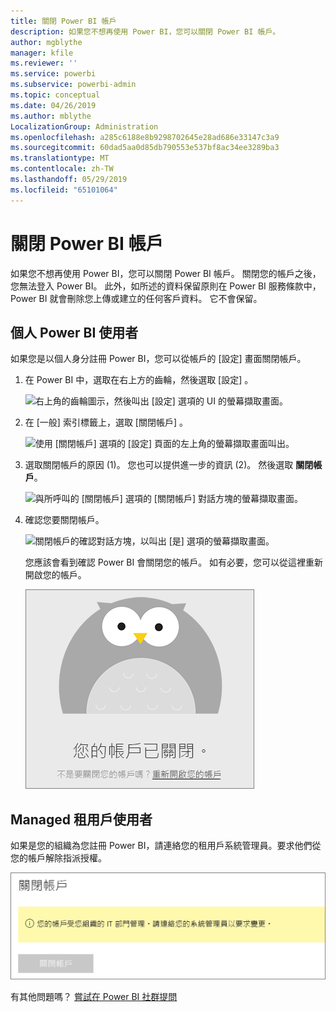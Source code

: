 ```yaml
---
title: 關閉 Power BI 帳戶
description: 如果您不想再使用 Power BI，您可以關閉 Power BI 帳戶。
author: mgblythe
manager: kfile
ms.reviewer: ''
ms.service: powerbi
ms.subservice: powerbi-admin
ms.topic: conceptual
ms.date: 04/26/2019
ms.author: mblythe
LocalizationGroup: Administration
ms.openlocfilehash: a285c6188e8b9298702645e28ad686e33147c3a9
ms.sourcegitcommit: 60dad5aa0d85db790553e537bf8ac34ee3289ba3
ms.translationtype: MT
ms.contentlocale: zh-TW
ms.lasthandoff: 05/29/2019
ms.locfileid: "65101064"
---
```

# <a name="close-your-power-bi-account"></a>關閉 Power BI 帳戶

如果您不想再使用 Power BI，您可以關閉 Power BI 帳戶。  關閉您的帳戶之後，您無法登入 Power BI。 此外，如所述的資料保留原則在 Power BI 服務條款中，Power BI 就會刪除您上傳或建立的任何客戶資料。 它不會保留。

## <a name="individual-power-bi-users"></a>個人 Power BI 使用者

如果您是以個人身分註冊 Power BI，您可以從帳戶的 [設定]  畫面關閉帳戶。

1. 在 Power BI 中，選取在右上方的齒輪，然後選取 [設定]  。

    ![右上角的齒輪圖示，然後叫出 [設定] 選項的 UI 的螢幕擷取畫面。](media/service-admin-closing-your-account/close-account-settings.png)

1. 在 [一般]  索引標籤上，選取 [關閉帳戶]  。

    ![使用 [關閉帳戶] 選項的 [設定] 頁面的左上角的螢幕擷取畫面叫出。](media/service-admin-closing-your-account/close-account-settings-2.png)

1. 選取關閉帳戶的原因 (1)。 您也可以提供進一步的資訊 (2)。 然後選取 **關閉帳戶**。

    ![與所呼叫的 [關閉帳戶] 選項的 [關閉帳戶] 對話方塊的螢幕擷取畫面。](media/service-admin-closing-your-account/close-account-settings-3.png)

1. 確認您要關閉帳戶。

    ![關閉帳戶的確認對話方塊，以叫出 [是] 選項的螢幕擷取畫面。](media/service-admin-closing-your-account/close-account-settings-4.png)

    您應該會看到確認 Power BI 會關閉您的帳戶。 如有必要，您可以從這裡重新開啟您的帳戶。

    ![螢幕擷取畫面關閉帳戶 對話方塊。](media/service-admin-closing-your-account/close-account-settings-5.png)

## <a name="managed-tenant-users"></a>Managed 租用戶使用者

如果是您的組織為您註冊 Power BI，請連絡您的租用戶系統管理員。要求他們從您的帳戶解除指派授權。

![受控關閉帳戶](media/service-admin-closing-your-account/close-account-managed.png)

有其他問題嗎？ [嘗試在 Power BI 社群提問](http://community.powerbi.com/)